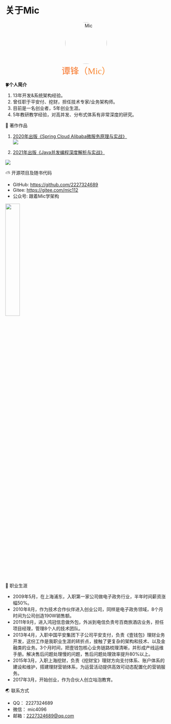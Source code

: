 <div id="article-container"><h1 class="page-title">关于Mic</h1><center>
  <a target="_blank" rel="noopener external nofollow noreferrer" href="https://mic-blob-bucket.oss-cn-beijing.aliyuncs.com/WX20210926-103050@2x.png" data-fancybox="gallery" data-caption="" data-thumb="https://mic-blob-bucket.oss-cn-beijing.aliyuncs.com/WX20210926-103050@2x.png"><img src="https://mic-blob-bucket.oss-cn-beijing.aliyuncs.com/WX20210926-103050@2x.png" data-original="https://mic-blob-bucket.oss-cn-beijing.aliyuncs.com/WX20210926-103050@2x.png" data-lazy-src="https://mic-blob-bucket.oss-cn-beijing.aliyuncs.com/WX20210926-103050@2x.png" style="border-radius:50%;width:130px;height:auto" alt="Mic" data-ll-status="loaded" class="entered loaded">
  </a>
</center>
<center style="font-size:1.7rem;background-image:linear-gradient(92deg,#f35626 0,#feab3a 100%);-webkit-background-clip:text;-webkit-text-fill-color:transparent;font-family:myfont">谭锋（Mic）</center>


<p><strong>🍀个人简介</strong></p>
<ol>
<li>13年开发&amp;系统架构经验。</li>
<li>曾任职于平安付、挖财，担任技术专家/业务架构师。</li>
<li>目前是一名创业者，5年创业生涯。</li>
<li>5年教研教学经验，对高并发、分布式体系有非常深度的研究。</li>
</ol>
<p>🌌 著作作品</p>
<ol>
<li><p><a target="_blank" rel="noopener external nofollow noreferrer" href="https://item.jd.com/12848452.html">2020年出版《Spring Cloud Alibaba微服务原理与实战》</a><br><a href="https://img12.360buyimg.com/n1/jfs/t1/133668/24/19237/235998/5fcf2adbEaba0e24f/c11d945cd9351817.jpg" data-fancybox="group" data-caption="" class="fancybox"><img src="https://img12.360buyimg.com/n1/jfs/t1/133668/24/19237/235998/5fcf2adbEaba0e24f/c11d945cd9351817.jpg" data-original="https://img12.360buyimg.com/n1/jfs/t1/133668/24/19237/235998/5fcf2adbEaba0e24f/c11d945cd9351817.jpg"></a></p>
</li>
<li><p><a target="_blank" rel="noopener external nofollow noreferrer" href="https://item.jd.com/12971665.html">2021年出版《Java并发编程深度解析与实战》</a></p>
</li>
</ol>
<p><a href="https://img10.360buyimg.com/n1/jfs/t1/174959/38/25083/96413/6163fb65E885de8a3/5c9303318a52c860.jpg" data-fancybox="group" data-caption="" class="fancybox"><img src="https://img10.360buyimg.com/n1/jfs/t1/174959/38/25083/96413/6163fb65E885de8a3/5c9303318a52c860.jpg" data-original="https://img10.360buyimg.com/n1/jfs/t1/174959/38/25083/96413/6163fb65E885de8a3/5c9303318a52c860.jpg"></a></p>
<p>⛅️ 开源项目及随书代码</p>
<ul>
<li>GitHub: <a target="_blank" rel="noopener external nofollow noreferrer" href="https://github.com/2227324689">https://github.com/2227324689</a></li>
<li>Gitee:  <a target="_blank" rel="noopener external nofollow noreferrer" href="https://gitee.com/mic112">https://gitee.com/mic112</a></li>
<li>公众号:  跟着Mic学架构</li>
</ul>
<p><a href="https://mic-blob-bucket.oss-cn-beijing.aliyuncs.com/qrcode_for_gh_2ca1c20d4f6c_860.jpg" data-fancybox="group" data-caption="" class="fancybox"><img src="https://mic-blob-bucket.oss-cn-beijing.aliyuncs.com/qrcode_for_gh_2ca1c20d4f6c_860.jpg" data-original="https://mic-blob-bucket.oss-cn-beijing.aliyuncs.com/qrcode_for_gh_2ca1c20d4f6c_860.jpg" style="width:30%"></a></p>
<p>🔑 职业生涯</p>
<ul>
<li>2009年5月，在上海浦东，入职第一家公司做电子政务行业，半年时间薪资涨幅50%。</li>
<li>2010年8月，作为技术合作伙伴进入创业公司，同样是电子政务领域，8个月时间为公司创造190W销售额。</li>
<li>2011年9月，进入鸿冠信息做外包，外派到电信负责号百商旅酒店业务，担任项目经理，管理8个人的技术团队。</li>
<li>2013年4月，入职中国平安集团下子公司平安支付，负责《壹钱包》理财业务开发，这份工作是我职业生涯的转折点，接触了更复杂的架构和技术、以及金融类的业务。3个月时间，把壹钱包核心业务链路梳理清晰，并形成产线运维手册。解决售后问题处理慢的问题，售后问题处理效率提升80%以上。</li>
<li>2015年3月，入职上海挖财，负责《挖财宝》理财方向支付体系、账户体系的建设和维护，搭建理财营销体系，为运营活动提供高效可动态配置化的营销服务。</li>
<li>2017年3月，开始创业，作为合伙人创立咕泡教育。</li>
</ul>
<p>🌏 联系方式</p>
<ul>
<li>QQ： 2227324689</li>
<li>微信： mic4096</li>
<li>邮箱：<a href="mailto:2227324689@qq.com" rel="external nofollow noreferrer">2227324689@qq.com</a></li>
</ul>
</div>
